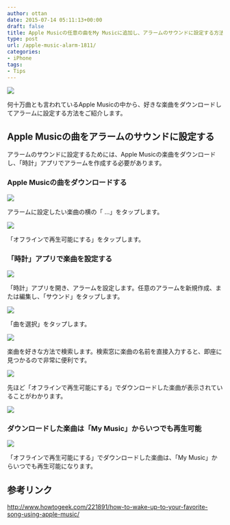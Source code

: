 ```yaml
---
author: ottan
date: 2015-07-14 05:11:13+00:00
draft: false
title: Apple Musicの任意の曲をMy Musicに追加し、アラームのサウンドに設定する方法
type: post
url: /apple-music-alarm-1811/
categories:
- iPhone
tags:
- Tips
---
```


![](/uploads/2015/07/150714-55a49a019afaa.jpg)






何十万曲とも言われているApple Musicの中から、好きな楽曲をダウンロードしてアラームに設定する方法をご紹介します。





## Apple Musicの曲をアラームのサウンドに設定する





アラームのサウンドに設定するためには、Apple Musicの楽曲をダウンロードし、「時計」アプリでアラームを作成する必要があります。





### Apple Musicの曲をダウンロードする





![](/uploads/2015/07/150714-55a49a03c72cf.png)






アラームに設定したい楽曲の横の「 …」をタップします。





![](/uploads/2015/07/150714-55a49a0b1f3a9.png)






「オフラインで再生可能にする」をタップします。





### 「時計」アプリで楽曲を設定する





![](/uploads/2015/07/150714-55a49a124da33.png)






「時計」アプリを開き、アラームを設定します。任意のアラームを新規作成、または編集し、「サウンド」をタップします。





![](/uploads/2015/07/150714-55a49a15860b5.png)






「曲を選択」をタップします。





![](/uploads/2015/07/150714-55a49a18259e0.png)






楽曲を好きな方法で検索します。検索窓に楽曲の名前を直接入力すると、即座に見つかるので非常に便利です。





![](/uploads/2015/07/150714-55a49a1b94f42.png)






先ほど「オフラインで再生可能にする」でダウンロードした楽曲が表示されていることがわかります。





![](/uploads/2015/07/150714-55a49a20148d6.png)






### ダウンロードした楽曲は「My Music」からいつでも再生可能





![](/uploads/2015/07/150714-55a49a236947b.png)






「オフラインで再生可能にする」でダウンロードした楽曲は、「My Music」からいつでも再生可能になります。





## 参考リンク



http://www.howtogeek.com/221891/how-to-wake-up-to-your-favorite-song-using-apple-music/
